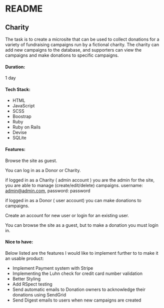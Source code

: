 

# README

## Charity

The task is to create a microsite that can be used to collect donations for a variety of fundraising campaigns run by a fictional charity. The charity can add new campaigns to the database, and supporters can view the campaigns and make donations to specific campaigns.

#### Duration:

1 day

#### Tech Stack:

- HTML
- JavaScript
- SCSS
- Boostrap
- Ruby
- Ruby on Rails
- Devise
- SQLite


#### Features:

Browse the site as guest.

You can log in as a Donor or Charity.

if logged in as a Charity ( admin account ) you are the admin for the site, you are able to manage (create/edit/delete) campaigns. username: admin@admin.com, password: password

if logged in as a Donor ( user account)  you can make donations to campaigns.

Create an account for new user or login for an existing user.

You can browse the site as a guest, but to make a donation you must login in.

#### Nice to have:

Below listed are the features I would like to implement further to  to make it an usable product:

- Implement Payment system with Stripe
- Implementing the Luhn check for credit card number validation
- Better Styling
- Add RSpect testing
- Send automatic emails to Donation owners to acknowledge their donations using SendGrid
- Send Digest emails to users when new campaigns are created

